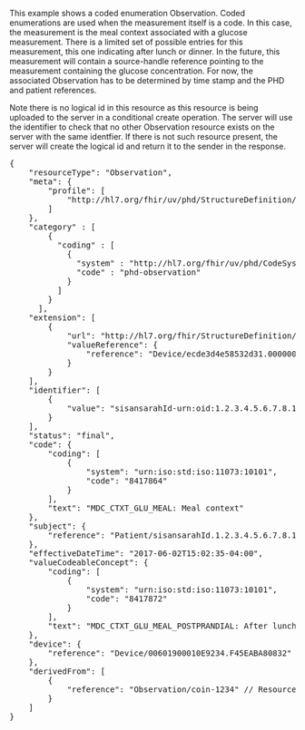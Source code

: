 This example shows a coded enumeration Observation. Coded enumerations are used when the measurement itself is a code. In this case, the measurement is the meal context associated with a glucose measurement. There is a limited set of possible entries for this measurement, this one indicating after lunch or dinner. In the future, this measurement will contain a source-handle reference pointing to the measurement containing the glucose concentration. For now, the associated Observation has to be determined by time stamp and the PHD and patient references.

Note there is no logical id in this resource as this resource is being uploaded to the server in a conditional create operation. The server will use the identifier to check that no other Observation resource exists on the server with the same identfier. If there is not such resource present, the server will create the logical id and return it to the sender in the response.

<pre>
{
	"resourceType": "Observation",
	"meta": {
		"profile": [
			"http://hl7.org/fhir/uv/phd/StructureDefinition/PhdCodedEnumerationObservation"
		]
	},
	"category" : [
		{
		  "coding" : [
			{
			  "system" : "http://hl7.org/fhir/uv/phd/CodeSystem/PhdObservationCategories",
			  "code" : "phd-observation"
			}
		  ]
		}
	  ],
	"extension": [
		{
			"url": "http://hl7.org/fhir/StructureDefinition/observation-gatewayDevice",
			"valueReference": {
				"reference": "Device/ecde3d4e58532d31.000000000000" // Resource is already on the server
			}
		}
	],
	"identifier": [
		{
			"value": "sisansarahId-urn:oid:1.2.3.4.5.6.7.8.10-00601900010E9234-8417864-20170602150227-8417872"
		}
	],
	"status": "final",
	"code": {
		"coding": [
			{
				"system": "urn:iso:std:iso:11073:10101",
				"code": "8417864"
			}
		],
		"text": "MDC_CTXT_GLU_MEAL: Meal context"
	},
	"subject": {
		"reference": "Patient/sisansarahId.1.2.3.4.5.6.7.8.10" // Resource is already on the server
	},
	"effectiveDateTime": "2017-06-02T15:02:35-04:00",
	"valueCodeableConcept": {
		"coding": [
			{
				"system": "urn:iso:std:iso:11073:10101",
				"code": "8417872"
			}
		],
		"text": "MDC_CTXT_GLU_MEAL_POSTPRANDIAL: After lunch/dinner"
	},
	"device": {
		"reference": "Device/00601900010E9234.F45EABA80832" // Resource is already on the server
	},
	"derivedFrom": [
		{
			"reference": "Observation/coin-1234" // Resource is already on the server
		}
	]
}
</pre>